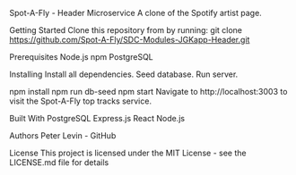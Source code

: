 Spot-A-Fly - Header Microservice
A clone of the Spotify artist page.



Getting Started
Clone this repository from by running: git clone https://github.com/Spot-A-Fly/SDC-Modules-JGKapp-Header.git

Prerequisites
Node.js npm
PostgreSQL

Installing
Install all dependencies. Seed database. Run server.

npm install
npm run db-seed
npm start
Navigate to http://localhost:3003 to visit the Spot-A-Fly top tracks service.

Built With
PostgreSQL
Express.js
React
Node.js

Authors
Peter Levin - GitHub

License
This project is licensed under the MIT License - see the LICENSE.md file for details
